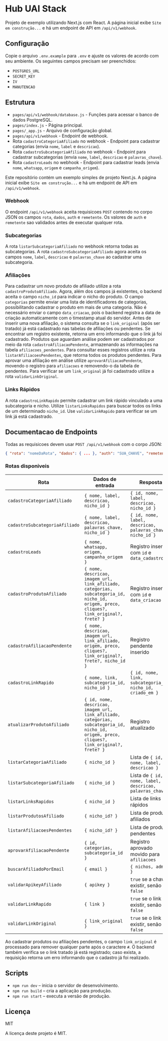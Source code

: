 # Hub UAI Stack


Projeto de exemplo utilizando Next.js com React.
A página inicial exibe `Site em construção...` e há um endpoint de API em `/api/v1/webhook`.

## Configuração

Copie o arquivo `.env.example` para `.env` e ajuste os valores de acordo com seu ambiente. Os seguintes campos precisam ser preenchidos:

- `POSTGRES_URL`
- `SECRET_KEY`
- `IV`
- `MANUTENCAO`

## Estrutura

- `pages/api/v1/webhook/database.js` - Funções para acessar o banco de dados PostgreSQL.
- `pages/index.js` - Página principal.
- `pages/_app.js` - Arquivo de configuração global.
- `pages/api/v1/webhook` - Endpoint de webhook.
- Rota `cadastroCategoriaAfiliado` no webhook - Endpoint para cadastrar categorias (envia `nome`, `label` e `descricao`).
- Rota `cadastroSubcategoriaAfiliado` no webhook - Endpoint para cadastrar subcategorias (envia `nome`, `label`, `descricao` e `palavras_chave`).
- Rota `cadastroLeads` no webhook - Endpoint para cadastrar leads (envia `nome`, `whatsapp`, `origem` e `campanha_origem`).

 Este repositório contém um exemplo simples de projeto Next.js. A página inicial exibe `Site em construção...` e há um endpoint de API em `/api/v1/webhook`.

### Webhook

O endpoint `/api/v1/webhook` aceita requisicoes `POST` contendo no corpo JSON os campos `rota`, `dados`, `auth` e `remetente`. Os valores de `auth` e `remetente` sao validados antes de executar qualquer rota.

### Subcategorias

A rota `listarSubcategoriaAfiliado` no webhook retorna todas as subcategorias. A rota `cadastroSubcategoriaAfiliado` agora aceita os campos `nome`, `label`, `descricao` e `palavras_chave` ao cadastrar uma subcategoria.

### Afiliações

Para cadastrar um novo produto de afiliado utilize a rota `cadastroProdutoAfiliado`.
Agora, além dos campos já existentes, o backend aceita o campo `nicho_id` para indicar o nicho do produto.
O campo `categorias` permite enviar uma lista de identificadores de categorias, possibilitando cadastrar o produto em mais de uma categoria.
Não é necessário enviar o campo `data_criacao`, pois o backend registra a data de criação automaticamente com o timestamp atual do servidor.
Antes de inserir uma nova afiliação, o sistema consulta se o `link_original` (após ser tratado) já está cadastrado nas tabelas de afiliações ou pendentes. Se encontrar um registro existente, retorna um erro informando que o link já foi cadastrado.
Produtos que aguardam análise podem ser cadastrados por meio da rota `cadastroAfiliacaoPendente`, armazenando as informações na tabela `afiliacoes_pendentes`.
Para consultar esses registros utilize a rota `listarAfiliacoesPendentes`, que retorna todos os produtos pendentes.
Para aprovar uma afiliação em análise utilize `aprovarAfiliacaoPendente`, movendo o registro para `afiliacoes` e removendo-o da tabela de pendentes.
Para verificar se um `link_original` já foi cadastrado utilize a rota `validarLinkOriginal`.

### Links Rápidos

A rota `cadastroLinkRapido` permite cadastrar um link rápido vinculado a uma subcategoria e nicho.
Utilize `listarLinksRapidos` para buscar todos os links de um determinado `nicho_id`.
Use `validarLinkRapido` para verificar se um link já está cadastrado.


## Documentacao de Endpoints

Todas as requisicoes devem usar `POST /api/v1/webhook` com o corpo JSON:

```json
{ "rota": "nomeDaRota", "dados": { ... }, "auth": "SUA_CHAVE", "remetente": "descricao" }
```

### Rotas disponiveis

| Rota | Dados de entrada | Resposta |
|------|-----------------|----------|
| `cadastroCategoriaAfiliado` | `{ nome, label, descricao, nicho_id }` | `{ id, nome, label, descricao, nicho_id }` |
| `cadastroSubcategoriaAfiliado` | `{ nome, label, descricao, palavras_chave, nicho_id }` | `{ id, nome, label, descricao, palavras_chave, nicho_id }` |
| `cadastroLeads` | `{ nome, whatsapp, origem, campanha_origem }` | Registro inserido com `id` e `data_cadastro` |
| `cadastroProdutoAfiliado` | `{ nome, descricao, imagem_url, link_afiliado, categorias, subcategoria_id, nicho_id, origem, preco, cliques?, link_original?, frete? }` | Registro inserido com `id` e `data_criacao` |
| `cadastroAfiliacaoPendente` | `{ nome, descricao, imagem_url, link_afiliado, origem, preco, cliques?, link_original?, frete?, nicho_id }` | Registro pendente inserido |
| `cadastroLinkRapido` | `{ nome, link, subcategoria_id, nicho_id }` | `{ id, nome, link, subcategoria_id, nicho_id, criado_em }` |
| `atualizarProdutoAfiliado` | `{ id, nome, descricao, imagem_url, link_afiliado, categorias, subcategoria_id, nicho_id, origem, preco, cliques?, link_original?, frete? }` | Registro atualizado |
| `listarCategoriaAfiliado` | `{ nicho_id }` | Lista de `{ id, nome, label, descricao }` |
| `listarSubcategoriaAfiliado` | `{ nicho_id }` | Lista de `{ id, nome, label, descricao, palavras_chave }` |
| `listarLinksRapidos` | `{ nicho_id }` | Lista de links rápidos |
| `listarProdutosAfiliado` | `{ nicho_id? }` | Lista de produtos afiliados |
| `listarAfiliacoesPendentes` | `{ nicho_id? }` | Lista de produtos pendentes |
| `aprovarAfiliacaoPendente` | `{ id, categorias, subcategoria_id }` | Registro aprovado movido para `afiliacoes` |
| `buscarAfiliadoPorEmail` | `{ email }` | `{ nichos, admin }` |
| `validarApikeyAfiliado` | `{ apikey }` | `true` se a chave existir, senão `false` |
| `validarLinkRapido` | `{ link }` | `true` se o link existir, senão `false` |
| `validarLinkOriginal` | `{ link_original }` | `true` se o link existir, senão `false` |

Ao cadastrar produtos ou afiliações pendentes, o campo `link_original` é processado para remover qualquer parte após o caractere `#`. O backend também verifica se o link tratado já está registrado; caso exista, a requisição retorna um erro informando que o cadastro já foi realizado.

## Scripts

- `npm run dev` – inicia o servidor de desenvolvimento.
- `npm run build` – cria a aplicação para produção.
- `npm run start` – executa a versão de produção.

## Licença

MIT

A licença deste projeto é MIT.

